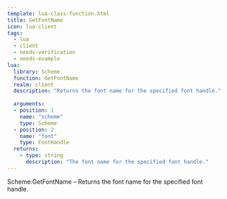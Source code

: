 ```yaml
---
template: lua-class-function.html
title: GetFontName
icon: lua-client
tags:
  - lua
  - client
  - needs-verification
  - needs-example
lua:
  library: Scheme
  function: GetFontName
  realm: client
  description: "Returns the font name for the specified font handle."
  
  arguments:
  - position: 1
    name: "scheme"
    type: Scheme
  - position: 2
    name: "font"
    type: FontHandle
  returns:
    - type: string
      description: "The font name for the specified font handle."
---
```


<div class="lua__search__keywords">
Scheme:GetFontName &#x2013; Returns the font name for the specified font handle.
</div>
